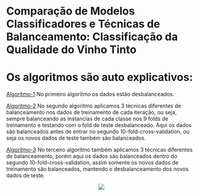 # Comparação de Modelos Classificadores e Técnicas de Balanceamento:  Classificação da Qualidade do Vinho Tinto
# Os algoritmos são auto explicativos:
[Algoritmo-1](https://github.com/RenatoMaximiano/Trabalho_ADP2/blob/main/Algoritmo1_Desbalanceado.ipynb) No primeiro algoritmo os dados estão desbalanceados.

[Algoritmo-2](https://github.com/RenatoMaximiano/Trabalho_ADP2/blob/main/Algoritmo2_Balanceamento.ipynb) No segundo algoritmo aplicamos 3 técnicas diferentes de balanceamento nos dados de treinamento de cada iteração, ou seja, sempre balanceando as instancias de cada classe nos 9 folds de treinamento e testando com o fold de teste desbalanceado. Aqui os dados são balanceados antes de entrar no segundo 10-fold-cross-validation, ou seja os novos dados de teste também são balanceados.

[Algoritmo-3](https://github.com/RenatoMaximiano/Trabalho_ADP2/blob/main/Algoritmo3_Balanceado.ipynb) No terceiro algoritmo também  aplicamos 3 técnicas diferentes de balanceamento, porém aqui os dados são balanceados dentro do segundo 10-fold-cross-validation, assim somente os novos dados de treinamento são balanceados, mantendo o desbalanceamento dos novos dados de teste.

<p align="center">
 <img src="https://user-images.githubusercontent.com/84810481/191355583-6d587f92-1fed-4573-88af-fe2c6b83d912.png">
</p>
